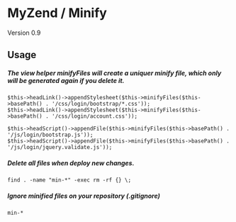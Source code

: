 MyZend / Minify
=======
Version 0.9


Usage
------------
##### The view helper minifyFiles will create a uniquer minify file, which only will be generated again if you delete it.

```
$this->headLink()->appendStylesheet($this->minifyFiles($this->basePath() . '/css/login/bootstrap/*.css'));
$this->headLink()->appendStylesheet($this->minifyFiles($this->basePath() . '/css/login/account.css'));

$this->headScript()->appendFile($this->minifyFiles($this->basePath() . '/js/login/bootstrap.js'));
$this->headScript()->appendFile($this->minifyFiles($this->basePath() . '/js/login/jquery.validate.js'));
```

##### Delete all files when deploy new changes.
```
find . -name "min-*" -exec rm -rf {} \;
```

##### Ignore minified files on your repository (.gitignore)
```
min-*
```
